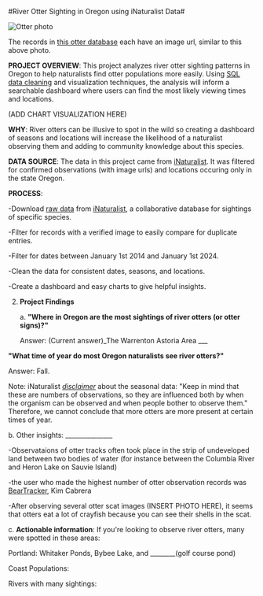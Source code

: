 #River Otter Sighting in Oregon using iNaturalist Data#

![Otter photo](https://inaturalist-open-data.s3.amazonaws.com/photos/183828265/medium.jpg)

The records in [this otter database](data/cleaned) each have an image url, similar to this above photo.

**PROJECT OVERVIEW**: This project analyzes river otter sighting patterns in Oregon to help naturalists find otter populations more easily. Using [SQL data cleaning](queries/analysis_queries.sql) and visualization techniques, the analysis will inform a searchable dashboard where users can find the most likely viewing times and locations.

(ADD CHART VISUALIZATION HERE)

**WHY**: River otters can be illusive to spot in the wild so creating a dashboard of seasons and locations will increase the likelihood of a naturalist observing them and adding to community knowledge about this species.

**DATA SOURCE**: The data in this project came from [iNaturalist](https://www.inaturalist.org/taxa/41777-Lontra-canadensis). It was  filtered for confirmed observations (with image urls) and locations occuring only in the state Oregon.

**PROCESS**: 

-Download [raw data](data/raw) from [iNaturalist](https://www.inaturalist.org/taxa/41777-Lontra-canadensis), a collaborative database for sightings of specific species.

-Filter for records with a verified image to easily compare for duplicate entries. 

-Filter for dates between January 1st 2014 and January 1st 2024.

-Clean the data for consistent dates, seasons, and locations.

-Create a dashboard and easy charts to give helpful insights.


2. **Project Findings**

   a.  **"Where in Oregon are the most sightings of river otters (or otter signs)?"**

   Answer: (Current answer)_The Warrenton Astoria Area ___
  
  **"What time of year do most Oregon naturalists see river otters?"**
 
  Answer: Fall.

  Note: iNaturalist [*disclaimer*](https://www.inaturalist.org/taxa/41777-Lontra-canadensis) about the seasonal data: "Keep in mind that these are numbers of observations, so they are influenced both by when the organism can be observed and when people bother to observe them." Therefore, we cannot conclude that more otters are more present at certain times of year.

b. Other insights: _______________

   -Observataions of otter tracks often took place in the strip of undeveloped land between two bodies of water (for instance between the Columbia River and Heron Lake on Sauvie Island)
   
   -the user who made the highest number of otter observation records was [BearTracker](https://www.inaturalist.org/people/beartracker), Kim Cabrera

   -After observing several otter scat images (INSERT PHOTO HERE), it seems that otters eat a lot of crayfish because you can see their shells in the scat.

c. **Actionable information**: If you're looking to observe river otters, many were spotted in these areas:

Portland: Whitaker Ponds, Bybee Lake, and ________(golf course pond)

Coast Populations:

Rivers with many sightings: 




